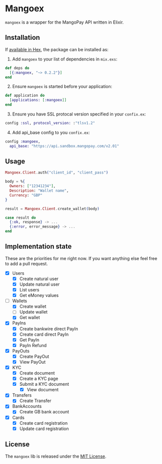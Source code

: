 # Mangoex

`mangoex` is a wrapper for the MangoPay API written in Elixir.

## Installation

If [available in Hex](https://hex.pm/docs/publish), the package can be installed as:

  1. Add `mangoex` to your list of dependencies in `mix.exs`:

```elixir
def deps do
  [{:mangoex, "~> 0.2.2"}]
end
```

  2. Ensure `mangoex` is started before your application:

```elixir
def application do
  [applications: [:mangoex]]
end
```

 3. Ensure you have SSL protocal version specified in your `confix.ex`:

```elixir
config :ssl, protocol_version: :"tlsv1.2"
```

 4. Add api_base config to you `confix.ex`:

```elixir
config :mangoex,
  api_base: "https://api.sandbox.mangopay.com/v2.01"
```

## Usage

```elixir
Mangoex.Client.auth("client_id", "client_pass")

body = %{
  Owners: ["12341234"],
  Description: "Wallet name",
  Currency: "GBP"
}

result = Mangoex.Client.create_wallet(body)

case result do
  {:ok, response} -> ...
  {:error, error_message} -> ...
end
```

## Implementation state

These are the priorities for me right now. If you want anything else feel free to add a pull request.

- [x] Users
  - [x] Create natural user
  - [x] Update natural user
  - [x] List users
  - [x] Get eMoney values
- [ ] Wallets
  - [x] Create wallet
  - [ ] Update wallet
  - [x] Get wallet
- [x] PayIns
  - [x] Create bankwire direct PayIn
  - [x] Create card direct PayIn
  - [x] Get PayIn
  - [x] PayIn Refund
- [x] PayOuts
 	- [x] Create PayOut
 	- [x] View PayOut
- [x] KYC
 	- [x] Create document
  - [x] Create a KYC page
  - [x] Submit a KYC document
 	- [x] View document   
- [x] Transfers
 	- [x] Create Transfer
- [x] BankAccounts
 	- [x] Create GB bank account
- [x] Cards
  - [x] Create card registration
  - [x] Update card registration

## License

The `mangoex` lib is released under the [MIT License](http://www.opensource.org/licenses/MIT).
